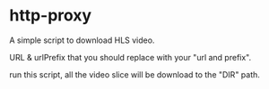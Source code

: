 # http-proxy
A simple script to download HLS video.

URL & urlPrefix that you should replace with your "url and prefix".

run this script, all the video slice will be download to the "DIR" path. 


